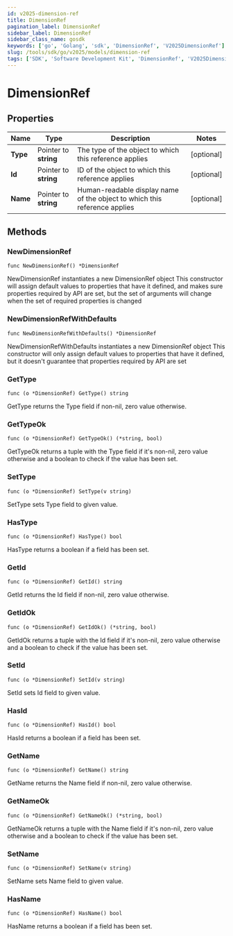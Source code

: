 ```yaml
---
id: v2025-dimension-ref
title: DimensionRef
pagination_label: DimensionRef
sidebar_label: DimensionRef
sidebar_class_name: gosdk
keywords: ['go', 'Golang', 'sdk', 'DimensionRef', 'V2025DimensionRef']
slug: /tools/sdk/go/v2025/models/dimension-ref
tags: ['SDK', 'Software Development Kit', 'DimensionRef', 'V2025DimensionRef']
---
```


# DimensionRef

## Properties

| Name | Type | Description | Notes |
| --- | --- | --- | --- |
| **Type** | Pointer to **string** | The type of the object to which this reference applies | [optional] |
| **Id** | Pointer to **string** | ID of the object to which this reference applies | [optional] |
| **Name** | Pointer to **string** | Human-readable display name of the object to which this reference applies | [optional] |

## Methods

### NewDimensionRef

`func NewDimensionRef() *DimensionRef`

NewDimensionRef instantiates a new DimensionRef object This constructor will assign default values to properties that have it defined, and makes sure properties required by API are set, but the set of arguments will change when the set of required properties is changed

### NewDimensionRefWithDefaults

`func NewDimensionRefWithDefaults() *DimensionRef`

NewDimensionRefWithDefaults instantiates a new DimensionRef object This constructor will only assign default values to properties that have it defined, but it doesn't guarantee that properties required by API are set

### GetType

`func (o *DimensionRef) GetType() string`

GetType returns the Type field if non-nil, zero value otherwise.

### GetTypeOk

`func (o *DimensionRef) GetTypeOk() (*string, bool)`

GetTypeOk returns a tuple with the Type field if it's non-nil, zero value otherwise and a boolean to check if the value has been set.

### SetType

`func (o *DimensionRef) SetType(v string)`

SetType sets Type field to given value.

### HasType

`func (o *DimensionRef) HasType() bool`

HasType returns a boolean if a field has been set.

### GetId

`func (o *DimensionRef) GetId() string`

GetId returns the Id field if non-nil, zero value otherwise.

### GetIdOk

`func (o *DimensionRef) GetIdOk() (*string, bool)`

GetIdOk returns a tuple with the Id field if it's non-nil, zero value otherwise and a boolean to check if the value has been set.

### SetId

`func (o *DimensionRef) SetId(v string)`

SetId sets Id field to given value.

### HasId

`func (o *DimensionRef) HasId() bool`

HasId returns a boolean if a field has been set.

### GetName

`func (o *DimensionRef) GetName() string`

GetName returns the Name field if non-nil, zero value otherwise.

### GetNameOk

`func (o *DimensionRef) GetNameOk() (*string, bool)`

GetNameOk returns a tuple with the Name field if it's non-nil, zero value otherwise and a boolean to check if the value has been set.

### SetName

`func (o *DimensionRef) SetName(v string)`

SetName sets Name field to given value.

### HasName

`func (o *DimensionRef) HasName() bool`

HasName returns a boolean if a field has been set.
